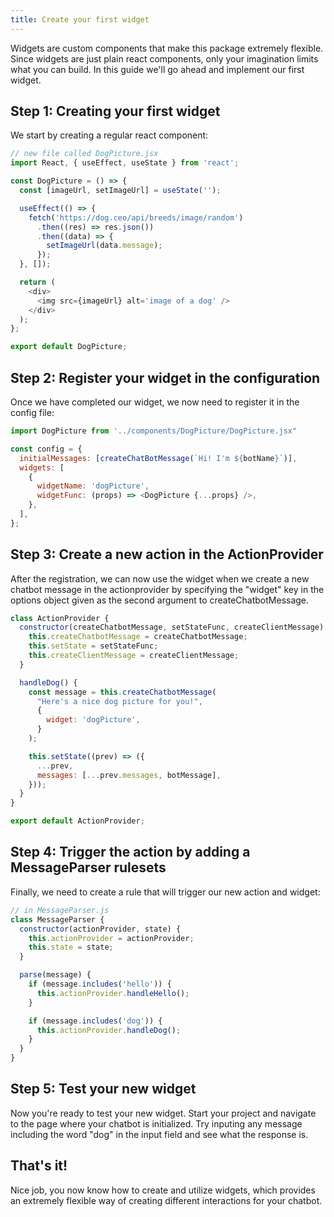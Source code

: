 ```yaml
---
title: Create your first widget
---
```


Widgets are custom components that make this package extremely flexible. Since widgets are just
plain react components, only your imagination limits what you can build. In this guide we'll go ahead and implement our first widget.

## Step 1: Creating your first widget

We start by creating a regular react component:

```js
// new file called DogPicture.jsx
import React, { useEffect, useState } from 'react';

const DogPicture = () => {
  const [imageUrl, setImageUrl] = useState('');

  useEffect(() => {
    fetch('https://dog.ceo/api/breeds/image/random')
      .then((res) => res.json())
      .then((data) => {
        setImageUrl(data.message);
      });
  }, []);

  return (
    <div>
      <img src={imageUrl} alt='image of a dog' />
    </div>
  );
};

export default DogPicture;
```

## Step 2: Register your widget in the configuration

Once we have completed our widget, we now need to register it in the config file:

```js
import DogPicture from '../components/DogPicture/DogPicture.jsx"

const config = {
  initialMessages: [createChatBotMessage(`Hi! I'm ${botName}`)],
  widgets: [
    {
      widgetName: 'dogPicture',
      widgetFunc: (props) => <DogPicture {...props} />,
    },
  ],
};
```

## Step 3: Create a new action in the ActionProvider

After the registration, we can now use the widget when we create a new chatbot message in the actionprovider by specifying the "widget" key in the options object given as the second argument to createChatbotMessage.

```js
class ActionProvider {
  constructor(createChatbotMessage, setStateFunc, createClientMessage) {
    this.createChatbotMessage = createChatbotMessage;
    this.setState = setStateFunc;
    this.createClientMessage = createClientMessage;
  }

  handleDog() {
    const message = this.createChatbotMessage(
      "Here's a nice dog picture for you!",
      {
        widget: 'dogPicture',
      }
    );

    this.setState((prev) => ({
      ...prev,
      messages: [...prev.messages, botMessage],
    }));
  }
}

export default ActionProvider;
```

## Step 4: Trigger the action by adding a MessageParser rulesets

Finally, we need to create a rule that will trigger our new action and widget:

```js
// in MessageParser.js
class MessageParser {
  constructor(actionProvider, state) {
    this.actionProvider = actionProvider;
    this.state = state;
  }

  parse(message) {
    if (message.includes('hello')) {
      this.actionProvider.handleHello();
    }

    if (message.includes('dog')) {
      this.actionProvider.handleDog();
    }
  }
}
```

## Step 5: Test your new widget

Now you're ready to test your new widget. Start your project and navigate to the page where your chatbot is initialized. Try inputing any message including the word "dog" in the input field and see what the response is.

## That's it!

Nice job, you now know how to create and utilize widgets, which provides an extremely flexible way of creating different interactions for your chatbot.
